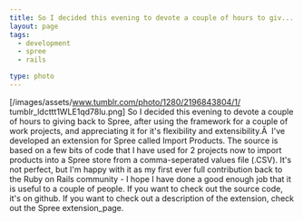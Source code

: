 ```yaml
---
title: So I decided this evening to devote a couple of hours to giv...
layout: page
tags:
  - development
  - spree
  - rails

type: photo
---
```


[/images/assets/www.tumblr.com/photo/1280/2196843804/1/
tumblr_ldcttt1WLE1qd78lu.png]
So I decided this evening to devote a couple of hours to giving back to Spree,
after using the framework for a couple of work projects, and appreciating it
for it's flexibility and extensibility.Â 
I've developed an extension for Spree called Import Products. The source is
based on a few bits of code that I have used for 2 projects now to import
products into a Spree store from a comma-seperated values file (.CSV).
It's not perfect, but I'm happy with it as my first ever full contribution back
to the Ruby on Rails community - I hope I have done a good enough job that it
is useful to a couple of people.
If you want to check out the source code, it's on github.
If you want to check out a description of the extension, check out the Spree
extension_page.

